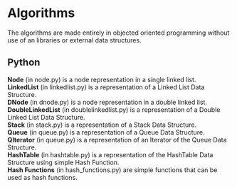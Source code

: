 # Algorithms
  The algorithms are made entirely in objected oriented programming without use of an libraries or external data structures.

## Python
  **Node** (in node.py) is a node representation in a single linked list.  
  **LinkedList** (in linkedlist.py) is a representation of a Linked List Data Structure.  
  **DNode** (in dnode.py) is a node representation in a double linked list.  
  **DoubleLinkedList** (in doublelinkedlist.py) is a representation of a Double Linked List Data Structure.  
  **Stack** (in stack.py) is a representation of a Stack Data Structure.  
  **Queue** (in queue.py) is a representation of a Queue Data Structure.  
  **QIterator** (in queue.py) is a representation of an Iterator of the Queue Data Structure.  
  **HashTable** (in hashtable.py) is a representation of the HashTable Data Structure using simple Hash Function.  
  **Hash Functions** (in hash_functions.py) are simple functions that can be used as hash functions.  
